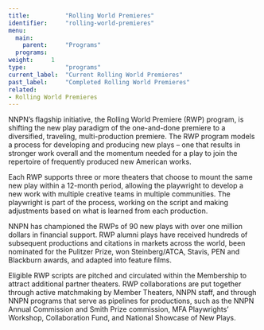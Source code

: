 ```yaml
---
title:          "Rolling World Premieres"
identifier:     "rolling-world-premieres"
menu:
  main:
    parent:     "Programs"
  programs:
weight:     1
type:           "programs"
current_label:  "Current Rolling World Premieres"
past_label:     "Completed Rolling World Premieres"
related:
- Rolling World Premieres
---
```


<span class="lead-in">NNPN’s flagship initiative, the Rolling World Premiere (RWP) program, is shifting the new play paradigm of the one-and-done premiere to a diversified, traveling, multi-production premiere. The RWP program models a process for developing and producing new plays – one that results in stronger work overall and the momentum needed for a play to join the repertoire of frequently produced new American works.</span>

Each RWP supports three or more theaters that choose to mount the same new play within a 12-month period, allowing the playwright to develop a new work with multiple creative teams in multiple communities. The playwright is part of the process, working on the script and making adjustments based on what is learned from each production.

NNPN has championed the RWPs of 90 new plays with over one million dollars in financial support. RWP alumni plays have received hundreds of subsequent productions and citations in markets across the world, been nominated for the Pulitzer Prize, won Steinberg/ATCA, Stavis, PEN and Blackburn awards, and adapted into feature films.

Eligible RWP scripts are pitched and circulated within the Membership to attract additional partner theaters. RWP collaborations are put together through active matchmaking by Member Theaters, NNPN staff, and through NNPN programs that serve as pipelines for productions, such as the NNPN Annual Commission and Smith Prize commission, MFA Playwrights’ Workshop, Collaboration Fund, and National Showcase of New Plays.
